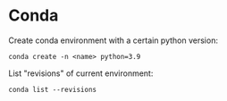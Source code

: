 # Conda

Create conda environment with a certain python version:
```
conda create -n <name> python=3.9
```

List "revisions" of current environment:
```
conda list --revisions
```
